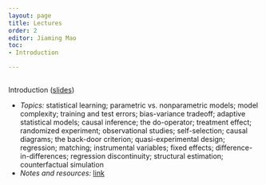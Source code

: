 ```yaml
---
layout: page
title: Lectures
order: 2
editor: Jiaming Mao
toc:
- Introduction

---
```


<p style="height: 1px"></p>

<a id="introduction" />

Introduction ([slides]({{site.baseurl}}/assets/Lectures/Data_Analysis_for_Economics_-_Introduction.pdf))
- *Topics:* statistical learning; parametric vs. nonparametric models; model complexity; training and test errors; bias-variance tradeoff; adaptive statistical models; causal inference; the do-operator; treatment effect; randomized experiment; observational studies; self-selection; causal diagrams; the back-door criterion; quasi-experimental design; regression; matching; instrumental variables; fixed effects; difference-in-differences; regression discontinuity; structural estimation; counterfactual simulation
- *Notes and resources:* [link](https://github.com/jiamingmao/data-analysis/tree/master/Materials/Introduction)

